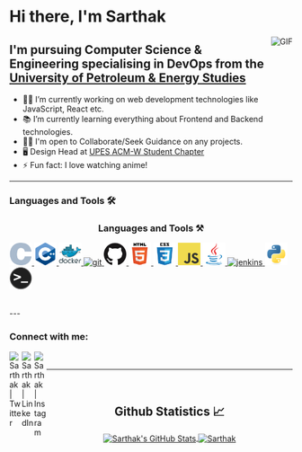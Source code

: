 # Hi there, I'm Sarthak  

<img align="right" alt="GIF" height="160px" src="https://media.giphy.com/media/du3J3cXyzhj75IOgvA/giphy.gif" />

## I'm pursuing Computer Science & Engineering specialising in DevOps from the [University of Petroleum & Energy Studies](https://www.upes.ac.in/)

- 👨‍💻 I’m currently working on web development technologies like JavaScript, React etc.
- 📚 I’m currently learning everything about Frontend and Backend technologies. 
- 💪🏼 I'm open to Collaborate/Seek Guidance on any projects.  
- 🖥 Design Head at [UPES ACM-W Student Chapter](http://www.upesacmwomen.org/)
- ⚡ Fun fact: I love watching anime!

---
### Languages and Tools 🛠 

<h3 align="center">Languages and Tools ⚒ </h3>
<p align="left"> 
<a href="" target="_blank"> <img src="https://raw.githubusercontent.com/devicons/devicon/master/icons/c/c-original.svg" alt="c" width="40" height="40"/> </a> 
<a href="" target="_blank"> <img src="https://raw.githubusercontent.com/devicons/devicon/master/icons/cplusplus/cplusplus-original.svg" alt="cplusplus" width="40" height="40"/> </a>
<a href="" target="_blank"> <img src="https://raw.githubusercontent.com/devicons/devicon/master/icons/docker/docker-original-wordmark.svg" alt="docker" width="40" height="40"/> </a>
<a href="" target="_blank"> <img src="https://www.vectorlogo.zone/logos/git-scm/git-scm-icon.svg" alt="git" width="40" height="40"/> </a> 
<a href="" target="_blank"> <img src="https://raw.githubusercontent.com/github/explore/78df643247d429f6cc873026c0622819ad797942/topics/github/github.png" alt="git" width="40" height="40"/> </a> 
<a href="" target="_blank"> <img src="https://raw.githubusercontent.com/devicons/devicon/master/icons/html5/html5-original-wordmark.svg" alt="html5" width="40" height="40"/> </a>
<a href="" target="_blank"> <img src="https://raw.githubusercontent.com/github/explore/80688e429a7d4ef2fca1e82350fe8e3517d3494d/topics/css/css.png" alt="css3" width="40" height="40"/> </a>
<a href="" target="_blank"> <img src="https://raw.githubusercontent.com/github/explore/80688e429a7d4ef2fca1e82350fe8e3517d3494d/topics/javascript/javascript.png" alt="JavaScript" width="40" height="40"/> </a>
<a href="https://www.java.com" target="_blank"> <img src="https://raw.githubusercontent.com/devicons/devicon/master/icons/java/java-original.svg" alt="java" width="40" height="40"/> </a> 
<a href="https://www.jenkins.io" target="_blank"> <img src="https://www.vectorlogo.zone/logos/jenkins/jenkins-icon.svg" alt="jenkins" width="40" height="40"/> </a> 
<a href="https://www.python.org" target="_blank"> <img src="https://raw.githubusercontent.com/devicons/devicon/master/icons/python/python-original.svg" alt="python" width="40" height="40"/> </a> 
<a href="https://www.python.org" target="_blank"> <img src="https://raw.githubusercontent.com/github/explore/80688e429a7d4ef2fca1e82350fe8e3517d3494d/topics/terminal/terminal.png" alt="python" width="40" height="40"/> </a> 
</p>

</br>
---

### Connect with me:

[<img align="left" alt="Sarthak | Twitter" width="22px" src="https://cdn.jsdelivr.net/npm/simple-icons@v3/icons/twitter.svg" />][twitter]
[<img align="left" alt="Sarthak | LinkedIn" width="22px" src="https://cdn.jsdelivr.net/npm/simple-icons@v3/icons/linkedin.svg" />][linkedin]
[<img align="left" alt="Sarthak | Instagram" width="22px" src="https://cdn.jsdelivr.net/npm/simple-icons@v3/icons/instagram.svg" />][instagram]

<br />

---

<br/>

  <h2 align="center"> Github Statistics 📈 </h2>
  
  <div align="center"> 
     <a href="">
      <img align="center" alt="Sarthak's GitHub Stats" src="https://github-readme-stats.codestackr.vercel.app/api?username=Sarthak1306&show_icons=true&hide_border=true" />
    </a>
    <a href="">
      <img align="center" src="https://github-readme-stats.vercel.app/api/top-langs/?username=Sarthak1306&layout=compact" alt="Sarthak"/>
    </a>
</div

<br/>




[twitter]: https://twitter.com/Sarthak13062001
[instagram]: https://instagram.com/sarthakxs
[linkedin]: https://www.linkedin.com/in/sarthaksrivastava1306//


